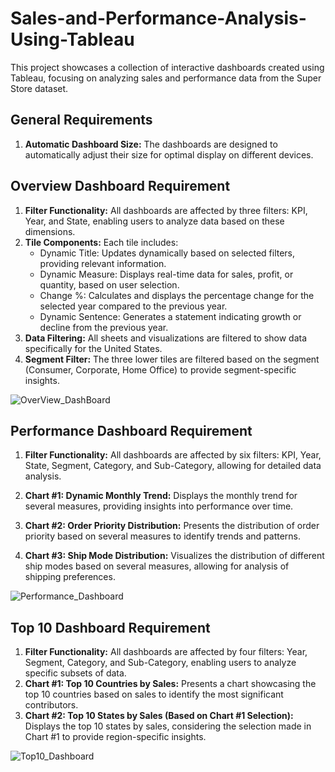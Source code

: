 # Sales-and-Performance-Analysis-Using-Tableau


This project showcases a collection of interactive dashboards created using Tableau, focusing on analyzing sales and performance data from the Super Store dataset.

## General Requirements
1. **Automatic Dashboard Size:** The dashboards are designed to automatically adjust their size for optimal display on different devices.

## Overview Dashboard Requirement
1. **Filter Functionality:** All dashboards are affected by three filters: KPI, Year, and State, enabling users to analyze data based on these dimensions.
2. **Tile Components:** Each tile includes:
   - Dynamic Title: Updates dynamically based on selected filters, providing relevant information.
   - Dynamic Measure: Displays real-time data for sales, profit, or quantity, based on user selection.
   - Change %: Calculates and displays the percentage change for the selected year compared to the previous year.
   - Dynamic Sentence: Generates a statement indicating growth or decline from the previous year.
3. **Data Filtering:** All sheets and visualizations are filtered to show data specifically for the United States.
4. **Segment Filter:** The three lower tiles are filtered based on the segment (Consumer, Corporate, Home Office) to provide segment-specific insights.

![OverView_DashBoard](https://github.com/MalakMagdi/Customer-Purchasing-Transaction-Analysis/assets/110945022/4d80a3ce-a32c-4a97-b294-dedaf708e44e)

## Performance Dashboard Requirement
1. **Filter Functionality:** All dashboards are affected by six filters: KPI, Year, State, Segment, Category, and Sub-Category, allowing for detailed data analysis.

3. **Chart #1: Dynamic Monthly Trend:** Displays the monthly trend for several measures, providing insights into performance over time.
4. **Chart #2: Order Priority Distribution:** Presents the distribution of order priority based on several measures to identify trends and patterns.
5. **Chart #3: Ship Mode Distribution:** Visualizes the distribution of different ship modes based on several measures, allowing for analysis of shipping preferences.


![Performance_Dashboard](https://github.com/MalakMagdi/Customer-Purchasing-Transaction-Analysis/assets/110945022/ec07938c-89e4-49b3-8183-f55d0d4556d1)

## Top 10 Dashboard Requirement
1. **Filter Functionality:** All dashboards are affected by four filters: Year, Segment, Category, and Sub-Category, enabling users to analyze specific subsets of data.
2. **Chart #1: Top 10 Countries by Sales:** Presents a chart showcasing the top 10 countries based on sales to identify the most significant contributors.
3. **Chart #2: Top 10 States by Sales (Based on Chart #1 Selection):** Displays the top 10 states by sales, considering the selection made in Chart #1 to provide region-specific insights.



![Top10_Dashboard](https://github.com/MalakMagdi/Customer-Purchasing-Transaction-Analysis/assets/110945022/48e8255a-7d05-4ebe-a4e6-06044f053946)




